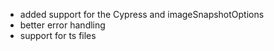 - added support for the Cypress and imageSnapshotOptions
- better error handling
- support for ts files